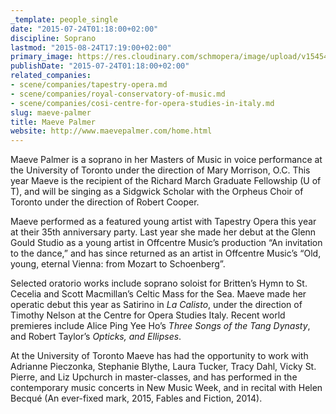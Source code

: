 ```yaml
---
_template: people_single
date: "2015-07-24T01:18:00+02:00"
discipline: Soprano
lastmod: "2015-08-24T17:19:00+02:00"
primary_image: https://res.cloudinary.com/schmopera/image/upload/v1545409169/media/webhook-uploads/1437693372148/MP193Square.jpg.jpg
publishDate: "2015-07-24T01:18:00+02:00"
related_companies:
- scene/companies/tapestry-opera.md
- scene/companies/royal-conservatory-of-music.md
- scene/companies/cosi-centre-for-opera-studies-in-italy.md
slug: maeve-palmer
title: Maeve Palmer
website: http://www.maevepalmer.com/home.html
---
```


Maeve Palmer is a soprano in her Masters of Music in voice performance at the University of Toronto under the direction of Mary Morrison, O.C.  This year Maeve is the recipient of the Richard March Graduate Fellowship (U of T), and will be singing as a Sidgwick Scholar with the Orpheus Choir of Toronto under the direction of Robert Cooper.

Maeve performed as a featured young artist with Tapestry Opera this year at their 35th anniversary party. Last year she made her debut at the Glenn Gould Studio as a young artist in Offcentre Music’s production “An invitation to the dance,” and has since returned as an artist in Offcentre Music’s “Old, young, eternal Vienna: from Mozart to Schoenberg”.

Selected oratorio works include soprano soloist for Britten’s Hymn to St. Cecelia and Scott Macmillan’s Celtic Mass for the Sea. Maeve made her operatic debut this year as Satirino in *La Calisto*, under the direction of Timothy Nelson at the Centre for Opera Studies Italy. Recent world premieres include Alice Ping Yee Ho’s *Three Songs of the Tang Dynasty*, and Robert Taylor’s *Opticks, and Ellipses*. 

At the University of Toronto Maeve has had the opportunity to work with Adrianne Pieczonka, Stephanie Blythe, Laura Tucker, Tracy Dahl, Vicky St. Pierre, and Liz Upchurch in master-classes, and has performed in the contemporary music concerts in New Music Week, and in recital with Helen Becqué (An ever-fixed mark, 2015, Fables and Fiction, 2014).
